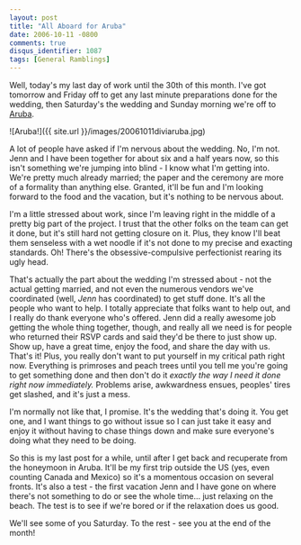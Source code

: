 ```yaml
---
layout: post
title: "All Aboard for Aruba"
date: 2006-10-11 -0800
comments: true
disqus_identifier: 1087
tags: [General Ramblings]
---
```

Well, today's my last day of work until the 30th of this month. I've got
tomorrow and Friday off to get any last minute preparations done for the
wedding, then Saturday's the wedding and Sunday morning we're off to
[Aruba](http://www.diviaruba.com/).

![Aruba!]({{ site.url }}/images/20061011diviaruba.jpg)

 A lot of people have asked if I'm nervous about the wedding. No, I'm
not. Jenn and I have been together for about six and a half years now,
so this isn't something we're jumping into blind - I know what I'm
getting into. We're pretty much already married; the paper and the
ceremony are more of a formality than anything else. Granted, it'll be
fun and I'm looking forward to the food and the vacation, but it's
nothing to be nervous about.

 I'm a little stressed about work, since I'm leaving right in the middle
of a pretty big part of the project. I trust that the other folks on the
team can get it done, but it's still hard not getting closure on it.
Plus, they know I'll beat them senseless with a wet noodle if it's not
done to my precise and exacting standards. Oh! There's the
obsessive-compulsive perfectionist rearing its ugly head.

 That's actually the part about the wedding I'm stressed about - not the
actual getting married, and not even the numerous vendors we've
coordinated (well, *Jenn* has coordinated) to get stuff done. It's all
the people who want to help. I totally appreciate that folks want to
help out, and I really do thank everyone who's offered. Jenn did a
really awesome job getting the whole thing together, though, and really
all we need is for people who returned their RSVP cards and said they'd
be there to just show up. Show up, have a great time, enjoy the food,
and share the day with us. That's it! Plus, you really don't want to put
yourself in my critical path right now. Everything is primroses and
peach trees until you tell me you're going to get something done and
then don't do it *exactly the way I need it done right now immediately.*
Problems arise, awkwardness ensues, peoples' tires get slashed, and it's
just a mess.

 I'm normally not like that, I promise. It's the wedding that's doing
it. You get one, and I want things to go without issue so I can just
take it easy and enjoy it without having to chase things down and make
sure everyone's doing what they need to be doing.

 So this is my last post for a while, until after I get back and
recuperate from the honeymoon in Aruba. It'll be my first trip outside
the US (yes, even counting Canada and Mexico) so it's a momentous
occasion on several fronts. It's also a test - the first vacation Jenn
and I have gone on where there's not something to do or see the whole
time... just relaxing on the beach. The test is to see if we're bored or
if the relaxation does us good.

 We'll see some of you Saturday. To the rest - see you at the end of the
month!

